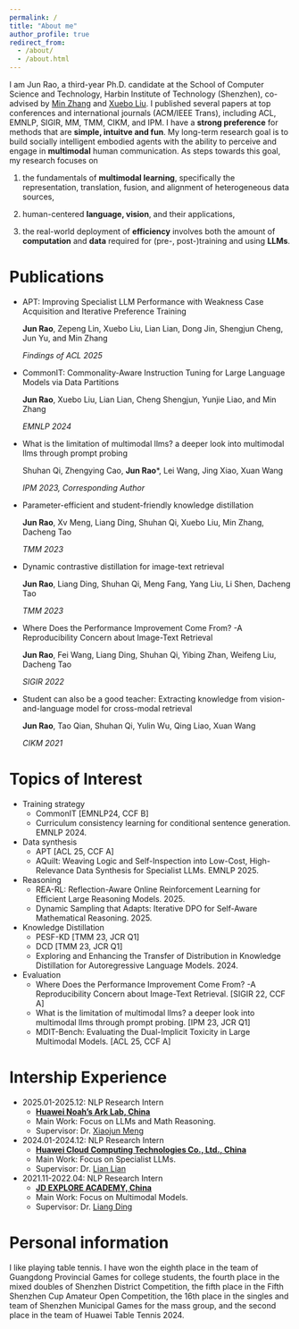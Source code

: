 ```yaml
---
permalink: /
title: "About me"
author_profile: true
redirect_from: 
  - /about/
  - /about.html
---
```

I am Jun Rao, a third-year Ph.D. candidate at the School of Computer Science and Technology, Harbin Institute of Technology (Shenzhen), co-advised by [Min Zhang](https://zhangmin-nlp-ai.github.io/) and [Xuebo Liu](https://sunbowliu.github.io/).
I published several papers at top conferences and international journals (ACM/IEEE Trans), including ACL, EMNLP, SIGIR, MM, TMM, CIKM, and IPM. I have a **strong preference** for methods that are **simple, intuitve and fun**.
My long-term research goal is to build socially intelligent embodied agents with the ability to perceive and engage in **multimodal** human communication. 
As steps towards this goal, my research focuses on 

1) the fundamentals of **multimodal learning**, specifically the representation, translation, fusion, and alignment of heterogeneous data sources,
   
2) human-centered **language, vision**, and their applications,
 
3) the real-world deployment of **efficiency** involves both the amount of **computation** and **data** required for (pre-, post-)training and using **LLMs**. 

# Publications

- APT: Improving Specialist LLM Performance with Weakness Case Acquisition and Iterative Preference Training
  
  **Jun Rao**, Zepeng Lin, Xuebo Liu, Lian Lian, Dong Jin, Shengjun Cheng, Jun Yu, and Min Zhang

  *Findings of ACL 2025*

  
- CommonIT: Commonality-Aware Instruction Tuning for Large Language Models via Data Partitions
  
  **Jun Rao**, Xuebo Liu, Lian Lian, Cheng Shengjun, Yunjie Liao, and Min Zhang

  *EMNLP 2024*

- What is the limitation of multimodal llms? a deeper look into multimodal llms through prompt probing
  
  Shuhan Qi, Zhengying Cao, **Jun Rao***, Lei Wang, Jing Xiao, Xuan Wang
  
  *IPM 2023, Corresponding Author*
- Parameter-efficient and student-friendly knowledge distillation
  
  **Jun Rao**, Xv Meng, Liang Ding, Shuhan Qi, Xuebo Liu, Min Zhang, Dacheng Tao
  
  *TMM 2023*
- Dynamic contrastive distillation for image-text retrieval 
  
  **Jun Rao**, Liang Ding, Shuhan Qi, Meng Fang, Yang Liu, Li Shen, Dacheng Tao

  *TMM 2023*
- Where Does the Performance Improvement Come From? -A Reproducibility Concern about Image-Text Retrieval

  **Jun Rao**, Fei Wang, Liang Ding, Shuhan Qi, Yibing Zhan, Weifeng Liu, Dacheng Tao

  *SIGIR 2022*
- Student can also be a good teacher: Extracting knowledge from vision-and-language model for cross-modal retrieval

  **Jun Rao**, Tao Qian, Shuhan Qi, Yulin Wu, Qing Liao, Xuan Wang
  
  *CIKM 2021*

# Topics of Interest
- Training strategy
  - CommonIT [EMNLP24, CCF B]
  - Curriculum consistency learning for conditional sentence generation. EMNLP 2024.
- Data synthesis
  - APT [ACL 25, CCF A]
  - AQuilt: Weaving Logic and Self-Inspection into Low-Cost, High-Relevance Data Synthesis for Specialist LLMs. EMNLP 2025.
- Reasoning
  - REA-RL: Reflection-Aware Online Reinforcement Learning for Efficient Large Reasoning Models. 2025.
  - Dynamic Sampling that Adapts: Iterative DPO for Self-Aware Mathematical Reasoning. 2025.
- Knowledge Distillation
  - PESF-KD [TMM 23, JCR Q1]
  - DCD [TMM 23, JCR Q1]
  - Exploring and Enhancing the Transfer of Distribution in Knowledge Distillation for Autoregressive Language Models. 2024.
- Evaluation
  - Where Does the Performance Improvement Come From? -A Reproducibility Concern about Image-Text Retrieval. [SIGIR 22, CCF A]
  - What is the limitation of multimodal llms? a deeper look into multimodal llms through prompt probing. [IPM 23, JCR Q1]
  - MDIT-Bench: Evaluating the Dual-Implicit Toxicity in Large Multimodal Models. [ACL 25, CCF A]
# Intership Experience
* 2025.01-2025.12: NLP Research Intern
  * [**Huawei Noah’s Ark Lab, China**]()
  * Main Work: Focus on LLMs and Math Reasoning.
  * Supervisor: Dr. [Xiaojun Meng](https://scholar.google.com.sg/citations?hl=en&user=t4n9MqkAAAAJ&view_op=list_works&sortby=pubdate)
* 2024.01-2024.12: NLP Research Intern
  * [**Huawei Cloud Computing Technologies Co., Ltd., China**]()
  * Main Work: Focus on Specialist LLMs.
  * Supervisor: Dr. [Lian Lian]()
* 2021.11-2022.04: NLP Research Intern
  * [**JD EXPLORE ACADEMY, China**]()
  * Main Work: Focus on Multimodal Models.
  * Supervisor: Dr. [Liang Ding](https://scholar.google.com.hk/citations?hl=zh-CN&user=lFCLvOAAAAAJ&view_op=list_works&sortby=pubdate)


# Personal information

I like playing table tennis. I have won the eighth place in the team of Guangdong Provincial Games for college students, the fourth place in the mixed doubles of Shenzhen District Competition, the fifth place in the Fifth Shenzhen Cup Amateur Open Competition, the 16th place in the singles and team of Shenzhen Municipal Games for the mass group, and the second place in the team of Huawei Table Tennis 2024.
  
